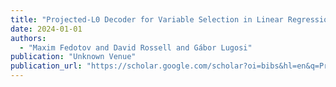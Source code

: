 ```yaml
---
title: "Projected-L0 Decoder for Variable Selection in Linear Regression"
date: 2024-01-01
authors:
  - "Maxim Fedotov and David Rossell and Gábor Lugosi"
publication: "Unknown Venue"
publication_url: "https://scholar.google.com/scholar?oi=bibs&hl=en&q=Projected-L0+Decoder+for+Variable+Selection+in+Linear+Regression"
---
```

